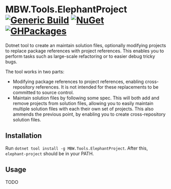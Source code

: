 # MBW.Tools.ElephantProject [![Generic Build](https://github.com/LordMike/MBW.Tools.ElephantProject/actions/workflows/dotnet.yml/badge.svg)](https://github.com/LordMike/MBW.Tools.ElephantProject/actions/workflows/dotnet.yml) [![NuGet](https://img.shields.io/nuget/v/MBW.Tools.ElephantProject.svg)](https://www.nuget.org/packages/MBW.Tools.ElephantProject) [![GHPackages](https://img.shields.io/badge/package-alpha-green)](https://github.com/LordMike/MBW.Tools.ElephantProject/packages/703133)

Dotnet tool to create an maintain solution files, optionally modifying projects to replace package references with project references. This enables you to perform tasks such as large-scale refactoring or to easier debug tricky bugs.

The tool works in two parts: 

* Modifying package references to project references, enabling cross-repository references. It is not intended for these replacements to be committed to source control.
* Maintain solution files by following some spec. This will both add and remove projects from solution files, allowing you to easily maintain multiple solution files with each their own set of projects. This also ammends the previous point, by enabling you to create cross-repository solution files.

## Installation

Run `dotnet tool install -g MBW.Tools.ElephantProject`. After this, `elephant-project` should be in your PATH.

## Usage

TODO